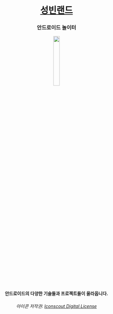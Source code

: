 <h1 align="center"><a href="https://sungbin.land/">성빈랜드</a></h1>
<h3 align="center">안드로이드 놀이터</h3>

<p align="center">
<img src="https://avatars.githubusercontent.com/u/96548964?s=200&v=4" width="20%"/>
</p>

<h4 align="center">안드로이드의 다양한 기술들과 프로젝트들이 올라옵니다.</h4>

<h6 align="center">아이콘 저작권: <a href="https://iconscout.com/licenses#iconscout">Iconscout Digital License</a></h6>
